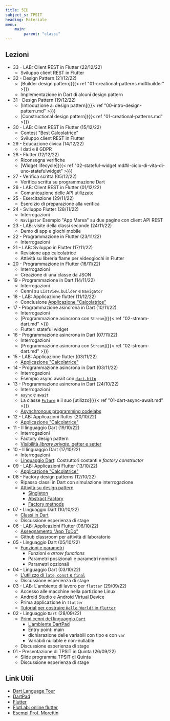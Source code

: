 ```yaml
---
title: 5ID
subject_s: TPSIT
heading: Materiale
menu:
    main:
        parent: "classi"
---
```


## Lezioni

<!--
* 34 - (09/01/23)
    * -->
* 33 - LAB: Client REST in Flutter (22/12/22)
    * Sviluppo client REST in Flutter
* 32 - Design Pattern (21/12/22)
    * [Builder design pattern]({{< ref "01-creational-patterns.md#builder" >}})
    * Implementazione in Dart di alcuni design pattern
* 31 - Design Pattern (19/12/22)
    * [Introduzione ai design pattern]({{< ref "00-intro-design-pattern.md" >}})
    * [Constructional design pattern]({{< ref "01-creational-patterns.md" >}})
* 30 - LAB: Client REST in Flutter (15/12/22)
    * Contest "Best Calcolatrice"
    * Sviluppo client REST in Flutter
* 29 - Educazione civica (14/12/22)
    * I dati e il GDPR
* 28 - Flutter (12/12/22)
    * Riconsegna verifiche
    * [Widget lifecycle]({{< ref "02-stateful-widget.md#il-ciclo-di-vita-di-uno-statefulwidget" >}})
* 27 - Verifica scritta (05/12/22)
    * Verifica scritta su programmazione Dart 
* 26 - LAB: Client REST in Flutter (01/12/22)
    * Comunicazione delle API utilizzate
* 25 - Esercitazione (29/11/22)
    *  Esercizio di preparazione alla verifica 
* 24 - Sviluppo Flutter (28/11/22)
    * Interrogazioni
    * `Navigator`
    Esempio "App Marea" su due pagine con client API REST
* 23 - LAB: visite della classi seconde (24/11/22)
    * Demo di app e giochi mobile
* 22 - Programmazione in Flutter (23/11/22)
    * Interrogazioni
* 21 - LAB: Sviluppo in Flutter (17/11/22)
    * Revisione app calcolatrice
    * Attività su libreria flame per videogiochi in Flutter
* 20 - Programmazione in Flutter (16/11/22)
    * Interrogazioni
    * Creazione di una classe da JSON
* 19 - Programmazione in Dart (14/11/22)
    * Interrogazioni
    * Cenni su `ListView.builder` e `Navigator`
* 18 - LAB: Applicazione flutter (11/12/22)
    * Conclusione [Applicazione "Calcolatrice"](https://classroom.google.com/w/NTQ4NzcyMDM2MDMy/tc/NTU2MzgzMTYwODM0)
* 17 - Programmazione asincrona in Dart (10/11/22)
    * Interrogazioni
    * [Programmazione asincrona con `Stream`]({{< ref "02-stream-dart.md" >}})
    * Flutter: stateful widget
* 16 - Programmazione asincrona in Dart (07/11/22)
    * Interrogazioni
    * [Programmazione asincrona con `Stream`]({{< ref "02-stream-dart.md" >}})
* 15 - LAB: Applicazione flutter (03/11/22)
    * [Applicazione "Calcolatrice"](https://classroom.google.com/w/NTQ4NzcyMDM2MDMy/tc/NTU2MzgzMTYwODM0)
* 14 - Programmazione asincrona in Dart (03/11/22)
    * Interrogazioni
    * Esempio async await con [`dart.http`](https://pub.dev/packages/http)
* 13 - Programmazione asincrona in Dart (24/10/22)
    * Interrogazioni
    * [`async` e `await`][1]
    * La classe [`Future`](https://api.dart.dev/be/175791/dart-async/Future-class.html) e il suo [utilizzo]({{< ref "01-dart-async-await.md" >}})
    * [Asynchronous programming codelabs](https://dart.dev/codelabs/async-await)
* 12 - LAB: Applicazioni flutter (20/10/22)
    * [Applicazione "Calcolatrice"](https://classroom.google.com/w/NTQ4NzcyMDM2MDMy/tc/NTU2MzgzMTYwODM0)
* 11 - Il linguaggio Dart (19/10/22)
    * Interrogazioni
    * Factory design pattern
    * [Visibilità *library private*, getter e setter][1]
* 10 - Il linguaggio Dart (17/10/22)
    * Interrogazioni
    * [Linguaggio Dart][1]: Costruttori costanti e *factory constructor*
* 09 - LAB: Applicazioni Flutter (13/10/22) 
    * [Applicazione "Calcolatrice"](https://classroom.google.com/w/NTQ4NzcyMDM2MDMy/tc/NTU2MzgzMTYwODM0)
* 08 - Factory design patterns (12/10/22)
    * Ripasso classi in Dart con simulazione interrogazione
    * [Attività su design pattern](https://classroom.google.com/w/NTQ4NzcyMDM2MDMy/tc/NTU1OTMxMzY2NTI1)
        * [Singleton](https://en.wikipedia.org/wiki/Singleton_pattern)
        * [Abstract Factory](https://en.wikipedia.org/wiki/Abstract_factory_pattern)
        * [Factory methods](https://en.wikipedia.org/wiki/Factory_method_pattern)
* 07 - Linguaggio Dart (10/10/22)
    * [Classi in Dart][1]
    * Discussione esperienza di stage 
* 06 - LAB: Applicazioni Flutter (06/10/22)
    * [Assegnamento "App ToDo"](https://classroom.google.com/c/NTQ4NzcyMDM2MDMy/m/NTU0ODAwOTA3ODc0/details)
    * Github classroom per attività di laboratorio
* 05 - Linguaggio Dart (05/10/22)
    * [Funzioni e parametri][1]
        * Funzioni e *arrow functions*
        * Parametri posizionali e parametri nominali
        * Parametri opzionali
* 04 - Linguaggio Dart (03/10/22)
    * [L'utilizzo di `late`, `const` e `final`][1]
    * Discussione esperienza di stage
* 03 - LAB: L'ambiente di lavoro per `flutter` (29/09/22)
    * Accesso alle macchine nella partizione Linux
    * Android Studio e Android Virtual Device
    * Prima applicazione in `flutter`
    * [Tutorial per costruire `Hello World!` in `flutter`](https://classroom.google.com/c/NTQ4NzcyMDM2MDMy/m/NTI4NDk0MzUzMjEz/details)
* 02 - Linguaggio `Dart` (28/09/22)
    * [Primi cenni del linguaggio `Dart`][1]
        * [L'ambiente DartPad](https://dartpad.dev/)
        * Entry point: main
        * dichiarazione delle variabili con tipo e con `var`
        * Variabili nullable e non-nullable
    * Discussione esperienza di stage
* 01 - Presentazione di TPSIT in Quinta (26/09/22)
    * Slide programma TPSIT di Quinta
    * Discussione esperienza di stage 

## Link Utili

* [Dart Language Tour][1]
* [DartPad][2]
* [Flutter][3]
* [FlutLab: online flutter][4]
* [Esempi Prof. Morettin][5]

[1]: https://dart.dev/guides/language/language-tour
[2]: https://dartpad.dev/
[3]: https://flutter.dev/
[4]: https://flutlab.io/
[5]: https://gitlab.com/divino.marchese/flutter
